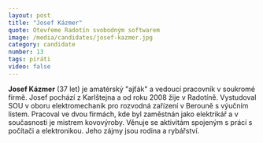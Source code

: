 ```yaml
---
layout: post
title: "Josef Kázmer"
quote: Otevřeme Radotín svobodným softwarem
image: /media/candidates/josef-kazmer.jpg
category: candidate
number: 13
tags: piráti
video: false
---
```


**Josef Kázmer** (37 let) je amatérský "ajťák" a vedoucí pracovník v soukromé firmě. Josef pochází z Karlštejna a od roku 2008 žije v Radotíně. Vystudoval SOU v oboru elektromechanik pro rozvodná zařízení v Berouně s výučním listem. Pracoval ve dvou firmách, kde byl zaměstnán jako elektrikář a v současnosti je mistrem kovovýroby. Věnuje se aktivitám spojeným s prácí s počítači a elektronikou. Jeho zájmy jsou rodina a rybářství. 
